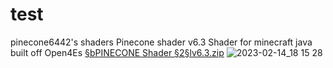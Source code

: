 # test
pinecone6442's shaders
Pinecone shader v6.3
Shader for minecraft java built off Open4Es
[§bPINECONE Shader §2§lv6.3.zip](https://github.com/Pinecone6442/test/files/10887363/bPINECONE.Shader.2.lv6.3.zip)
![2023-02-14_18 15 28](https://user-images.githubusercontent.com/111191736/222873753-9b8a2b12-9724-4e11-906d-43f0b440efd0.png)
